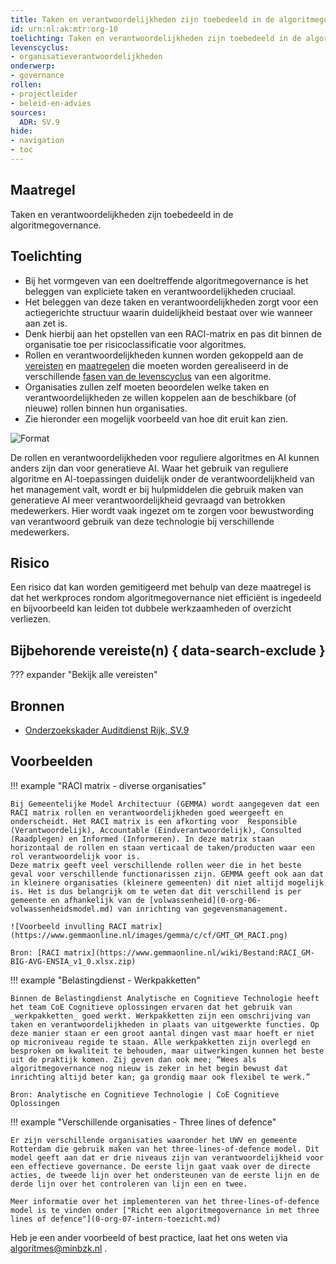 ```yaml
---
title: Taken en verantwoordelijkheden zijn toebedeeld in de algoritmegovernance
id: urn:nl:ak:mtr:org-10
toelichting: Taken en verantwoordelijkheden zijn toebedeeld in de algoritmegovernance
levenscyclus:
- organisatieverantwoordelijkheden
onderwerp:
- governance
rollen:
- projectleider
- beleid-en-advies
sources:
  ADR: SV.9
hide:
- navigation
- toc
---
```

<!-- tags -->

## Maatregel

Taken en verantwoordelijkheden zijn toebedeeld in de algoritmegovernance.

## Toelichting
- Bij het vormgeven van een doeltreffende algoritmegovernance is het beleggen van expliciete taken en verantwoordelijkheden cruciaal.
- Het beleggen van deze taken en verantwoordelijkheden zorgt voor een actiegerichte structuur waarin duidelijkheid bestaat over wie wanneer aan zet is.
- Denk hierbij aan het opstellen van een RACI-matrix en pas dit binnen de organisatie toe per risicoclassificatie voor algoritmes. 
- Rollen en verantwoordelijkheden kunnen worden gekoppeld aan de [vereisten](../vereisten/index.md) en [maatregelen](../maatregelen/index.md) die moeten worden gerealiseerd in de verschillende [fasen van de levenscyclus](../../levenscyclus/over-de-levenscyclus.md) van een algoritme.
- Organisaties zullen zelf moeten beoordelen welke taken en verantwoordelijkheden ze willen koppelen aan de beschikbare (of nieuwe) rollen binnen hun organisaties.  
- Zie hieronder een mogelijk voorbeeld van hoe dit eruit kan zien. 

![Format](https://github.com/user-attachments/assets/3debe7b6-0c42-40f5-a366-9cc5cc90cd3e)

De rollen en verantwoordelijkheden voor reguliere algoritmes en AI kunnen anders zijn dan voor generatieve AI. Waar het gebruik van reguliere algoritme en Al-toepassingen duidelijk onder de verantwoordelijkheid van het management valt, wordt er bij hulpmiddelen die gebruik maken van generatieve AI meer verantwoordelijkheid gevraagd van betrokken medewerkers. Hier wordt vaak ingezet om te zorgen voor bewustwording van verantwoord gebruik van deze technologie bij verschillende medewerkers. 

## Risico 
<!-- vul hier het specifieke risico in dat kan worden gemitigeerd met behulp van deze maatregel -->
Een risico dat kan worden gemitigeerd met behulp van deze maatregel is dat het werkproces rondom algoritmegovernance niet efficiënt is ingedeeld en bijvoorbeeld kan leiden tot dubbele werkzaamheden of overzicht verliezen.


## Bijbehorende vereiste(n) { data-search-exclude }
<!-- Hier volgt een lijst met vereisten op basis van de in de metadata ingevulde vereiste -->

<!-- Let op! onderstaande regel met 'list_vereisten_on_maatregelen_page' niet weghalen! Deze maakt automatisch een lijst van bijbehorende verseisten op basis van de metadata  -->
??? expander "Bekijk alle vereisten"
    <!-- list_vereisten_on_maatregelen_page -->

## Bronnen
- [Onderzoekskader Auditdienst Rijk, SV.9](https://www.rijksoverheid.nl/documenten/rapporten/2023/07/11/onderzoekskader-algoritmes-adr-2023)

## Voorbeelden

!!! example "RACI matrix - diverse organisaties"

	Bij Gemeentelijke Model Architectuur (GEMMA) wordt aangegeven dat een RACI matrix rollen en verantwoordelijkheden goed weergeeft en onderscheidt. Het RACI matrix is een afkorting voor  Responsible (Verantwoordelijk), Accountable (Eindverantwoordelijk), Consulted (Raadplegen) en Informed (Informeren). In deze matrix staan horizontaal de rollen en staan verticaal de taken/producten waar een rol verantwoordelijk voor is.
	Deze matrix geeft veel verschillende rollen weer die in het beste geval voor verschillende functionarissen zijn. GEMMA geeft ook aan dat in kleinere organisaties (kleinere gemeenten) dit niet altijd mogelijk is. Het is dus belangrijk om te weten dat dit verschillend is per gemeente en afhankelijk van de [volwassenheid](0-org-06-volwassenheidsmodel.md) van inrichting van gegevensmanagement.

    ![Voorbeeld invulling RACI matrix](https://www.gemmaonline.nl/images/gemma/c/cf/GMT_GM_RACI.png)
	
	Bron: [RACI matrix](https://www.gemmaonline.nl/wiki/Bestand:RACI_GM-BIG-AVG-ENSIA_v1_0.xlsx.zip)
 

!!! example "Belastingdienst  - Werkpakketten"

	Binnen de Belastingdienst Analytische en Cognitieve Technologie heeft het team CoE Cognitieve oplossingen ervaren dat het gebruik van _werkpakketten_ goed werkt. Werkpakketten zijn een omschrijving van taken en verantwoordelijkheden in plaats van uitgewerkte functies. Op deze manier staan er een groot aantal dingen vast maar hoeft er niet op microniveau regide te staan. Alle werkpakketten zijn overlegd en besproken om kwaliteit te behouden, maar uitwerkingen kunnen het beste uit de praktijk komen. Zij geven dan ook mee; “Wees als algoritmegovernance nog nieuw is zeker in het begin bewust dat inrichting altijd beter kan; ga grondig maar ook flexibel te werk.”

	Bron: Analytische en Cognitieve Technologie | CoE Cognitieve Oplossingen


!!! example "Verschillende organisaties  - Three lines of defence"

	Er zijn verschillende organisaties waaronder het UWV en gemeente Rotterdam die gebruik maken van het three-lines-of-defence model. Dit model geeft aan dat er drie niveaus zijn van verantwoordelijkheid voor een effectieve governance. De eerste lijn gaat vaak over de directe acties, de tweede lijn over het ondersteunen van de eerste lijn en de derde lijn over het controleren van lijn een en twee.
 
    Meer informatie over het implementeren van het three-lines-of-defence model is te vinden onder ["Richt een algoritmegovernance in met three lines of defence"](0-org-07-intern-toezicht.md)


Heb je een ander voorbeeld of best practice, laat het ons weten via [algoritmes@minbzk.nl](mailto:algoritmes@minbzk.nl) .
